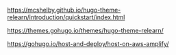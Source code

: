 https://mcshelby.github.io/hugo-theme-relearn/introduction/quickstart/index.html

https://themes.gohugo.io/themes/hugo-theme-relearn/

https://gohugo.io/host-and-deploy/host-on-aws-amplify/
